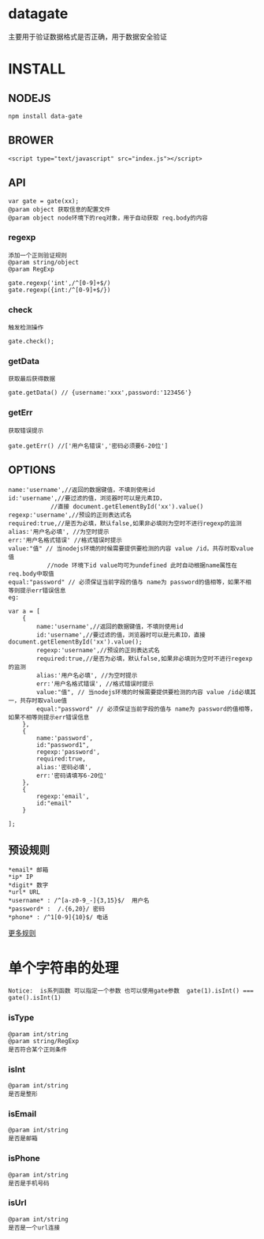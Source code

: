 datagate
========

主要用于验证数据格式是否正确，用于数据安全验证

# INSTALL
## NODEJS
	
	npm install data-gate

## BROWER
	
	<script type="text/javascript" src="index.js"></script>

## API
	
	var gate = gate(xx);
	@param object 获取信息的配置文件
	@param object node环境下的req对象，用于自动获取 req.body的内容

### regexp
	添加一个正则验证规则
	@param string/object
	@param RegExp
	
	gate.regexp('int',/^[0-9]+$/)
	gate.regexp({int:/^[0-9]+$/})

### check
	
	触发检测操作

	gate.check();

### getData
	
	获取最后获得数据

	gate.getData() // {username:'xxx',password:'123456'}

### getErr
	获取错误提示

	gate.getErr() //['用户名错误','密码必须要6-20位']

## OPTIONS

	name:'username',//返回的数据键值，不填则使用id    
	id:'username',//要过滤的值，浏览器时可以是元素ID，
				//直接 document.getElementById('xx').value()    
    regexp:'username',//预设的正则表达式名    
    required:true,//是否为必填，默认false,如果非必填则为空时不进行regexp的监测    
    alias:'用户名必填', //为空时提示    
    err:'用户名格式错误' //格式错误时提示    
    value:"值" // 当nodejs环境的时候需要提供要检测的内容 value /id，共存时取value值 
    		   //node 环境下id value均可为undefined 此时自动根据name属性在req.body中取值   
	equal:"password" // 必须保证当前字段的值与 name为 password的值相等，如果不相等则提示err错误信息  
	eg:    
	
	var a = [    
	    {    
	    	name:'username',//返回的数据键值，不填则使用id    
	    	id:'username',//要过滤的值，浏览器时可以是元素ID，直接 document.getElementById('xx').value();    
	        regexp:'username',//预设的正则表达式名    
	        required:true,//是否为必填，默认false,如果非必填则为空时不进行regexp的监测    
	        alias:'用户名必填', //为空时提示    
	        err:'用户名格式错误', //格式错误时提示    
	        value:"值", // 当nodejs环境的时候需要提供要检测的内容 value /id必填其一，共存时取value值  
	        equal:"password" // 必须保证当前字段的值与 name为 password的值相等，如果不相等则提示err错误信息  
	    },    
	    {    
	        name:'password',    
	        id:"password1",    
	        regexp:'password',    
	        required:true,    
	        alias:'密码必填',    
	        err:'密码请填写6-20位'    
	    },    
	    {    
	        regexp:'email',    
	        id:"email"    
	    }    
    
    ];    

## 预设规则

	*email* 邮箱     
	*ip* IP   
	*digit* 数字    
	*url* URL   
	*username* : /^[a-z0-9_-]{3,15}$/  用户名    
	*password* :  /.{6,20}/ 密码    
	*phone* : /^1[0-9]{10}$/ 电话    

[更多规则](https://github.com/javaquery/regexp)

# 单个字符串的处理

	Notice:  is系列函数 可以指定一个参数 也可以使用gate参数  gate(1).isInt() === gate().isInt(1)

### isType
	@param int/string
	@param string/RegExp
	是否符合某个正则条件
	

### isInt     
	@param int/string
	是否是整形

### isEmail     
	@param int/string
	是否是邮箱

### isPhone     
	@param int/string
	是否是手机号码

### isUrl     
	@param int/string
	是否是一个url连接


